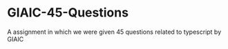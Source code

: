 # GIAIC-45-Questions
A assignment in which we were given 45 questions related to typescript by GIAIC
